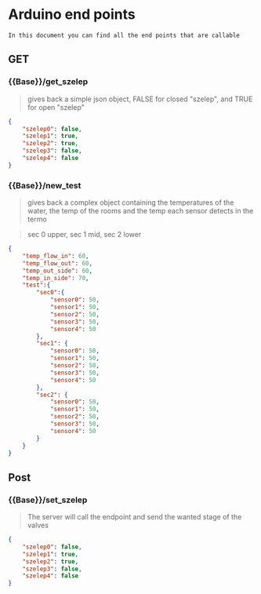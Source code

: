 # Arduino end points

    In this document you can find all the end points that are callable

## GET 
### {{Base}}/get_szelep
> gives back a simple json object, FALSE for closed "szelep", and TRUE for open "szelep"
```json
{
    "szelep0": false,
    "szelep1": true,
    "szelep2": true,
    "szelep3": false,
    "szelep4": false
}
```

### {{Base}}/new_test
> gives back a complex object containing the temperatures of the water, the temp of the rooms and the temp each sensor detects in the termo

> sec 0 upper, sec 1 mid, sec 2 lower 
```json
{
    "temp_flow_in": 60,
    "temp_flow_out": 60,
    "temp_out_side": 60,
    "temp_in_side": 70,
    "test":{
        "sec0":{
            "sensor0": 50,
            "sensor1": 50,
            "sensor2": 50,
            "sensor3": 50,
            "sensor4": 50
        },
        "sec1": {
            "sensor0": 50,
            "sensor1": 50,
            "sensor2": 50,
            "sensor3": 50,
            "sensor4": 50
        },
        "sec2": {
            "sensor0": 50,
            "sensor1": 50,
            "sensor2": 50,
            "sensor3": 50,
            "sensor4": 50
        }
    }
}
```

## Post 

### {{Base}}/set_szelep
 > The server will call the endpoint and send the wanted stage of the valves
```json
{
    "szelep0": false,
    "szelep1": true,
    "szelep2": true,
    "szelep3": false,
    "szelep4": false
}
```
